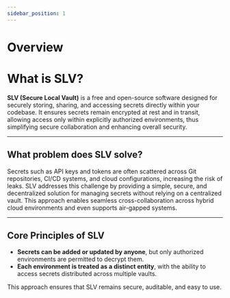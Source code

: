```yaml
---
sidebar_position: 1
---
```


# Overview

# What is SLV?

**SLV (Secure Local Vault)** is a free and open-source software designed for securely storing, sharing, and accessing secrets directly within your codebase. It ensures secrets remain encrypted at rest and in transit, allowing access only within explicitly authorized environments, thus simplifying secure collaboration and enhancing overall security.

---

## What problem does SLV solve?

Secrets such as API keys and tokens are often scattered across Git repositories, CI/CD systems, and cloud configurations, increasing the risk of leaks. SLV addresses this challenge by providing a simple, secure, and decentralized solution for managing secrets without relying on a centralized vault. This approach enables seamless cross-collaboration across hybrid cloud environments and even supports air-gapped systems.

---

## Core Principles of SLV

- **Secrets can be added or updated by anyone**, but only authorized environments are permitted to decrypt them.
- **Each environment is treated as a distinct entity**, with the ability to access secrets distributed across multiple vaults.

This approach ensures that SLV remains secure, auditable, and easy to use.
